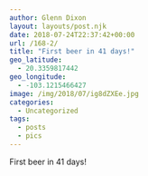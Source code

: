```yaml
---
author: Glenn Dixon
layout: layouts/post.njk
date: 2018-07-24T22:37:42+00:00
url: /168-2/
title: "First beer in 41 days!"
geo_latitude:
  - 20.3359817442
geo_longitude:
  - -103.1215466427
image: /img/2018/07/ig8dZXEe.jpg
categories:
  - Uncategorized
tags:
  - posts
  - pics
---
```

First beer in 41 days!